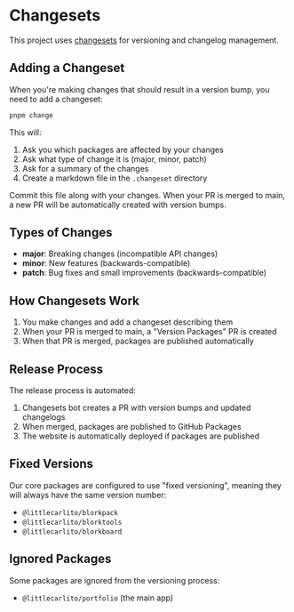 # Changesets

This project uses [changesets](https://github.com/changesets/changesets) for versioning and changelog management.

## Adding a Changeset

When you're making changes that should result in a version bump, you need to add a changeset:

```bash
pnpm change
```

This will:
1. Ask you which packages are affected by your changes
2. Ask what type of change it is (major, minor, patch)
3. Ask for a summary of the changes
4. Create a markdown file in the `.changeset` directory

Commit this file along with your changes. When your PR is merged to main, a new PR will be automatically created with version bumps.

## Types of Changes

- **major**: Breaking changes (incompatible API changes)
- **minor**: New features (backwards-compatible)
- **patch**: Bug fixes and small improvements (backwards-compatible)

## How Changesets Work

1. You make changes and add a changeset describing them
2. When your PR is merged to main, a "Version Packages" PR is created
3. When that PR is merged, packages are published automatically

## Release Process

The release process is automated:
1. Changesets bot creates a PR with version bumps and updated changelogs
2. When merged, packages are published to GitHub Packages
3. The website is automatically deployed if packages are published

## Fixed Versions

Our core packages are configured to use "fixed versioning", meaning they will always have the same version number:
- `@littlecarlito/blorkpack`
- `@littlecarlito/blorktools`
- `@littlecarlito/blorkboard`

## Ignored Packages

Some packages are ignored from the versioning process:
- `@littlecarlito/portfolio` (the main app)
